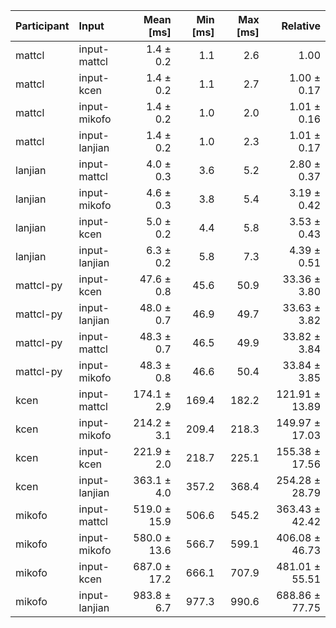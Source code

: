 | Participant | Input | Mean [ms] | Min [ms] | Max [ms] | Relative |
|:---|:---|---:|---:|---:|---:|
| mattcl | input-mattcl | 1.4 ± 0.2 | 1.1 | 2.6 | 1.00 |
| mattcl | input-kcen | 1.4 ± 0.2 | 1.1 | 2.7 | 1.00 ± 0.17 |
| mattcl | input-mikofo | 1.4 ± 0.2 | 1.0 | 2.0 | 1.01 ± 0.16 |
| mattcl | input-lanjian | 1.4 ± 0.2 | 1.0 | 2.3 | 1.01 ± 0.17 |
| lanjian | input-mattcl | 4.0 ± 0.3 | 3.6 | 5.2 | 2.80 ± 0.37 |
| lanjian | input-mikofo | 4.6 ± 0.3 | 3.8 | 5.4 | 3.19 ± 0.42 |
| lanjian | input-kcen | 5.0 ± 0.2 | 4.4 | 5.8 | 3.53 ± 0.43 |
| lanjian | input-lanjian | 6.3 ± 0.2 | 5.8 | 7.3 | 4.39 ± 0.51 |
| mattcl-py | input-kcen | 47.6 ± 0.8 | 45.6 | 50.9 | 33.36 ± 3.80 |
| mattcl-py | input-lanjian | 48.0 ± 0.7 | 46.9 | 49.7 | 33.63 ± 3.82 |
| mattcl-py | input-mattcl | 48.3 ± 0.7 | 46.5 | 49.9 | 33.82 ± 3.84 |
| mattcl-py | input-mikofo | 48.3 ± 0.8 | 46.6 | 50.4 | 33.84 ± 3.85 |
| kcen | input-mattcl | 174.1 ± 2.9 | 169.4 | 182.2 | 121.91 ± 13.89 |
| kcen | input-mikofo | 214.2 ± 3.1 | 209.4 | 218.3 | 149.97 ± 17.03 |
| kcen | input-kcen | 221.9 ± 2.0 | 218.7 | 225.1 | 155.38 ± 17.56 |
| kcen | input-lanjian | 363.1 ± 4.0 | 357.2 | 368.4 | 254.28 ± 28.79 |
| mikofo | input-mattcl | 519.0 ± 15.9 | 506.6 | 545.2 | 363.43 ± 42.42 |
| mikofo | input-mikofo | 580.0 ± 13.6 | 566.7 | 599.1 | 406.08 ± 46.73 |
| mikofo | input-kcen | 687.0 ± 17.2 | 666.1 | 707.9 | 481.01 ± 55.51 |
| mikofo | input-lanjian | 983.8 ± 6.7 | 977.3 | 990.6 | 688.86 ± 77.75 |
